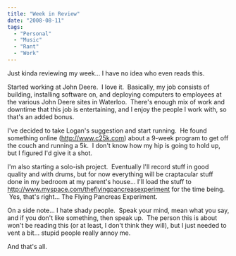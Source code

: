 ```yaml
---
title: "Week in Review"
date: "2008-08-11"
tags:
  - "Personal"
  - "Music"
  - "Rant"
  - "Work"
---
```


Just kinda reviewing my week... I have no idea who even reads this.

Started working at John Deere.  I love it.  Basically, my job consists of building, installing software on, and deploying computers to employees at the various John Deere sites in Waterloo.  There's enough mix of work and downtime that this job is entertaining, and I enjoy the people I work with, so that's an added bonus.

I've decided to take Logan's suggestion and start running.  He found something online (http://www.c25k.com) about a 9-week program to get off the couch and running a 5k.  I don't know how my hip is going to hold up, but I figured I'd give it a shot.

I'm also starting a solo-ish project.  Eventually I'll record stuff in good quality and with drums, but for now everything will be craptacular stuff done in my bedroom at my parent's house... I'll load the stuff to http://www.myspace.com/theflyingpancreasexperiment for the time being.  Yes, that's right... The Flying Pancreas Experiment.

On a side note... I hate shady people.  Speak your mind, mean what you say, and if you don't like something, then speak up.  The person this is about won't be reading this (or at least, I don't think they will), but I just needed to vent a bit... stupid people really annoy me.

And that's all.
